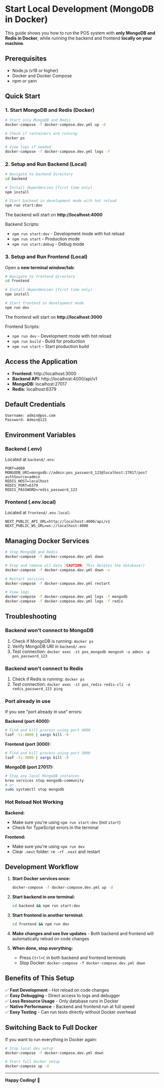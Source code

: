 # Start Local Development (MongoDB in Docker)

This guide shows you how to run the POS system with **only MongoDB and Redis in Docker**, while running the backend and frontend **locally on your machine**.

## Prerequisites

- Node.js (v18 or higher)
- Docker and Docker Compose
- npm or yarn

## Quick Start

### 1. Start MongoDB and Redis (Docker)

```bash
# Start only MongoDB and Redis
docker-compose -f docker-compose.dev.yml up -d

# Check if containers are running
docker ps

# View logs if needed
docker-compose -f docker-compose.dev.yml logs -f
```

### 2. Setup and Run Backend (Local)

```bash
# Navigate to backend directory
cd backend

# Install dependencies (first time only)
npm install

# Start backend in development mode with hot reload
npm run start:dev
```

The backend will start on **http://localhost:4000**

Backend Scripts:
- `npm run start:dev` - Development mode with hot reload
- `npm run start` - Production mode
- `npm run start:debug` - Debug mode

### 3. Setup and Run Frontend (Local)

Open a **new terminal window/tab**:

```bash
# Navigate to frontend directory
cd frontend

# Install dependencies (first time only)
npm install

# Start frontend in development mode
npm run dev
```

The frontend will start on **http://localhost:3000**

Frontend Scripts:
- `npm run dev` - Development mode with hot reload
- `npm run build` - Build for production
- `npm run start` - Start production build

## Access the Application

- **Frontend:** http://localhost:3000
- **Backend API:** http://localhost:4000/api/v1
- **MongoDB:** localhost:27017
- **Redis:** localhost:6379

## Default Credentials

```
Username: admin@pos.com
Password: Admin@123
```

## Environment Variables

### Backend (.env)
Located at `backend/.env`:
```env
PORT=4000
MONGODB_URI=mongodb://admin:pos_password_123@localhost:27017/pos?authSource=admin
REDIS_HOST=localhost
REDIS_PORT=6379
REDIS_PASSWORD=redis_password_123
```

### Frontend (.env.local)
Located at `frontend/.env.local`:
```env
NEXT_PUBLIC_API_URL=http://localhost:4000/api/v1
NEXT_PUBLIC_WS_URL=ws://localhost:4000
```

## Managing Docker Services

```bash
# Stop MongoDB and Redis
docker-compose -f docker-compose.dev.yml down

# Stop and remove all data (CAUTION: This deletes the database!)
docker-compose -f docker-compose.dev.yml down -v

# Restart services
docker-compose -f docker-compose.dev.yml restart

# View logs
docker-compose -f docker-compose.dev.yml logs -f mongodb
docker-compose -f docker-compose.dev.yml logs -f redis
```

## Troubleshooting

### Backend won't connect to MongoDB
1. Check if MongoDB is running: `docker ps`
2. Verify MongoDB URI in `backend/.env`
3. Test connection: `docker exec -it pos_mongodb mongosh -u admin -p pos_password_123`

### Backend won't connect to Redis
1. Check if Redis is running: `docker ps`
2. Test connection: `docker exec -it pos_redis redis-cli -a redis_password_123 ping`

### Port already in use
If you see "port already in use" errors:

**Backend (port 4000):**
```bash
# Find and kill process using port 4000
lsof -ti:4000 | xargs kill -9
```

**Frontend (port 3000):**
```bash
# Find and kill process using port 3000
lsof -ti:3000 | xargs kill -9
```

**MongoDB (port 27017):**
```bash
# Stop any local MongoDB instances
brew services stop mongodb-community
# or
sudo systemctl stop mongodb
```

### Hot Reload Not Working

**Backend:**
- Make sure you're using `npm run start:dev` (not `start`)
- Check for TypeScript errors in the terminal

**Frontend:**
- Make sure you're using `npm run dev`
- Clear `.next` folder: `rm -rf .next` and restart

## Development Workflow

1. **Start Docker services once:**
   ```bash
   docker-compose -f docker-compose.dev.yml up -d
   ```

2. **Start backend in one terminal:**
   ```bash
   cd backend && npm run start:dev
   ```

3. **Start frontend in another terminal:**
   ```bash
   cd frontend && npm run dev
   ```

4. **Make changes and see live updates** - Both backend and frontend will automatically reload on code changes

5. **When done, stop everything:**
   - Press `Ctrl+C` in both backend and frontend terminals
   - Stop Docker: `docker-compose -f docker-compose.dev.yml down`

## Benefits of This Setup

✅ **Fast Development** - Hot reload on code changes  
✅ **Easy Debugging** - Direct access to logs and debugger  
✅ **Less Resource Usage** - Only database runs in Docker  
✅ **Native Performance** - Backend and frontend run at full speed  
✅ **Easy Testing** - Can run tests directly without Docker overhead

## Switching Back to Full Docker

If you want to run everything in Docker again:

```bash
# Stop local dev setup
docker-compose -f docker-compose.dev.yml down

# Start full Docker setup
docker-compose up -d
```

---

**Happy Coding! 🚀**

